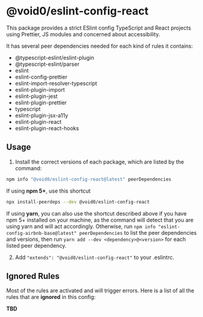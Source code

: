 # @void0/eslint-config-react

This package provides a strict ESlint config TypeScript and React projects using Prettier, JS modules and concerned about accessibility.

It has several peer dependencies needed for each kind of rules it contains:

- @typescript-eslint/eslint-plugin
- @typescript-eslint/parser
- eslint
- eslint-config-prettier
- eslint-import-resolver-typescript
- eslint-plugin-import
- eslint-plugin-jest
- eslint-plugin-prettier
- typescript
- eslint-plugin-jsx-a11y
- eslint-plugin-react
- eslint-plugin-react-hooks

## Usage

1. Install the correct versions of each package, which are listed by the command:

```sh
npm info "@void0/eslint-config-react@latest" peerDependencies
```

If using **npm 5+**, use this shortcut

```sh
npx install-peerdeps --dev @void0/eslint-config-react
```

If using **yarn**, you can also use the shortcut described above if you have npm 5+ installed on your machine, as the command will detect that you are using yarn and will act accordingly.
Otherwise, run `npm info "eslint-config-airbnb-base@latest" peerDependencies` to list the peer dependencies and versions, then run `yarn add --dev <dependency>@<version>` for each listed peer dependency.

2. Add `"extends": "@void0/eslint-config-react"` to your .eslintrc.

## Ignored Rules

Most of the rules are activated and will trigger errors. Here is a list of all the rules that are **ignored** in this config:

**TBD**
